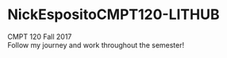 # NickEspositoCMPT120-LITHUB
CMPT 120 Fall 2017
<br/>
Follow my journey and work throughout the semester!
